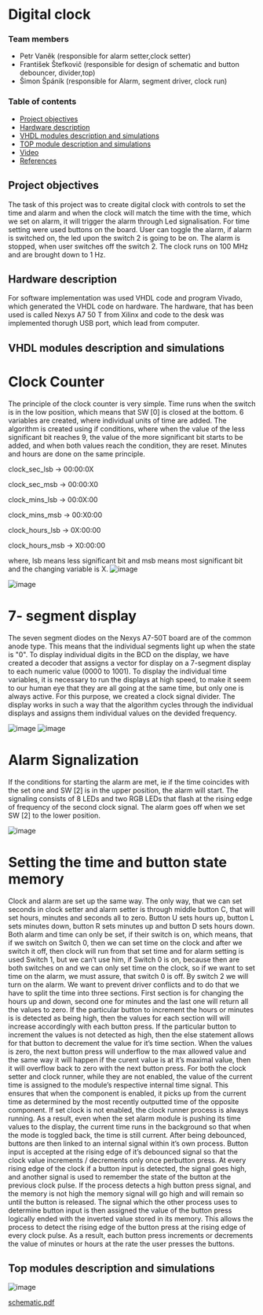 
# Digital clock

### Team members

* Petr Vaněk (responsible for alarm setter,clock setter)
* František Štefkovič (responsible for design of schematic and button debouncer, divider,top)
* Šimon Špánik (responsible for Alarm, segment driver, clock run)

### Table of contents

* [Project objectives](#objectives)
* [Hardware description](#hardware)
* [VHDL modules description and simulations](#modules)
* [TOP module description and simulations](#top)
* [Video](#video)
* [References](#references)

<a name="objectives"></a>

## Project objectives

The task of this project was to create digital clock with controls to set the time and alarm and when the clock will match the time with the time, which we set on alarm, it will trigger the alarm through Led signalisation. For time setting were used buttons on the board. User can toggle the alarm, if alarm is switched on, the led upon the switch 2 is going to be on. The alarm is stopped, when user switches off the switch 2. The clock runs on 100 MHz and are brought down to 1 Hz.

<a name="hardware"></a>

## Hardware description

For software implementation was used VHDL code and program Vivado, which generated the VHDL code on hardware. The hardware, that has been used is called Nexys A7 50 T from Xilinx and code to the desk was implemented thorugh USB port, which lead from computer.

<a name="modules"></a>

## VHDL modules description and simulations

# Clock Counter
The principle of the clock counter is very simple. Time runs when the switch is in the low position, which means that SW [0] is closed at the bottom. 6 variables are created, where individual units of time are added. The algorithm is created using if conditions, where when the value of the less significant bit reaches 9, the value of the more significant bit starts to be added, and when both values reach the condition, they are reset. Minutes and hours are done on the same principle.

clock_sec_lsb -> 00:00:0X

clock_sec_msb -> 00:00:X0

clock_mins_lsb -> 00:0X:00

clock_mins_msb -> 00:X0:00

clock_hours_lsb -> 0X:00:00

clock_hours_msb -> X0:00:00

where, lsb means less significant bit and msb means most significant bit and the changing variable is X.
![image](https://user-images.githubusercontent.com/99393183/166229733-1bba0833-32cf-4c88-92b8-265defed8ac9.png)

![image](https://user-images.githubusercontent.com/99393183/165782881-e94ad8ed-d805-4d98-8501-4512398fbb71.png)

# 7- segment display
The seven segment diodes on the Nexys A7-50T board are of the common anode type. This means that the individual segments light up when the state is "0". To display individual digits in the BCD on the display, we have created a decoder that assigns a vector for display on a 7-segment display to each numeric value (0000 to 1001).
To display the individual time variables, it is necessary to run the displays at high speed,
to make it seem to our human eye that they are all going at the same time, but only one is always active. For this purpose, we created a clock signal divider. The display works in such a way that the algorithm cycles through the individual displays and assigns them individual values on the devided frequency.

![image](https://user-images.githubusercontent.com/99393183/166230203-547187ce-f3b9-45b4-8ed6-d1e2b2a23fae.png)
![image](https://user-images.githubusercontent.com/99393183/166230247-3af8acd5-95e2-464c-a35a-0b61ea3db2d7.png)

# Alarm Signalization
If the conditions for starting the alarm are met, ie if the time coincides with the set one and SW [2] is in the upper position, the alarm will start. The signaling consists of 8 LEDs and two RGB LEDs that flash at the rising edge of frequency of the second clock signal. The alarm goes off when we set SW [2] to the lower position.

![image](https://user-images.githubusercontent.com/99393183/166230392-da33a64f-8b82-48a7-a87e-a4992d9bc71a.png)

# Setting the time and button state memory
Clock and alarm are set up the same way. The only way, that we can set seconds in clock setter and alarm setter is through middle button C, that will set hours, minutes and seconds all to zero.  Button U sets hours up, button L sets minutes down, button R sets minutes up and button D sets hours down. Both alarm and time can only be set, if their switch is on, which means, that if we switch on Switch 0, then we can set time on the clock and after we switch it off, then clock will run from that set time and for alarm setting is used Switch 1, but we can’t use him, if Switch 0 is on, because then are both switches on and we can only set time on the clock, so if we want to set time on the alarm, we must assure, that switch 0 is off. By switch 2 we will turn on the alarm. We want to prevent driver conflicts and to do that we have to split the time into three sections. First section is for changing the hours up and down, second one for minutes and the last one will return all the values to zero. If the particular button to increment the hours or minutes is is detected as being high, then the values for each section will will increase accordingly with each button press. If the particular button to increment the values is not detected as high, then the else statement allows for that button to decrement the value for it’s time section. When the values is zero, the next button press will underflow to the max allowed value and the same way it will happen if the curent value is at it’s maximal value, then it will overflow back to zero with the next button press. For both the clock setter and clock runner, while they are not enabled, the value of the current time is assigned to the module’s respective internal time signal. This ensures that when the component is enabled, it picks up from the current time as determined by the most recently outputted time of the opposite component. If set clock is not enabled, the clock runner process is always running. As a result, even when the set alarm module is pushing its time values to the display, the current time runs in the background so that when the mode is toggled back, the time is still current. After being debounced, buttons are then linked to an internal signal within it’s own process. Button input is accepted at the rising edge of it’s debounced signal so that the clock value increments / decrements only once perbutton press. At every rising edge of the clock if a button input is detected, the signal goes high, and another signal is used to remember the state of the button at the previous clock pulse. If the process detects a high button press signal, and the memory is not high the memory signal will go high and will remain so until the button is released. The signal which the other process uses to determine button input is then assigned the value of the button press logically ended with the inverted value stored in its memory. This allows the process to detect the rising edge of the button press at the rising edge of every clock pulse. As a result, each button press increments or decrements the value of minutes or hours at the rate the user presses the buttons.

## Top modules description and simulations
![image](https://user-images.githubusercontent.com/99393183/166233215-7386dcb7-3b47-4a44-8a09-5cdfabb83a8d.png)

[schematic.pdf](https://github.com/petrvaneek/de1/files/8602648/schematic.pdf)
